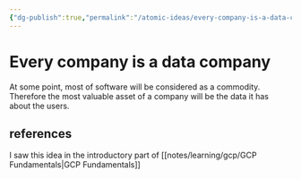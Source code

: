 ```yaml
---
{"dg-publish":true,"permalink":"/atomic-ideas/every-company-is-a-data-company/","dgHomeLink":true,"dgPassFrontmatter":false,"dgShowBacklinks":true,"dgShowLocalGraph":false}
---
```


# Every company is a data company

At some point, most of software will be considered as a commodity. Therefore the most valuable asset of a company will be the data it has about the users.


## references
I saw this idea in the introductory part of [[notes/learning/gcp/GCP Fundamentals|GCP Fundamentals]]

